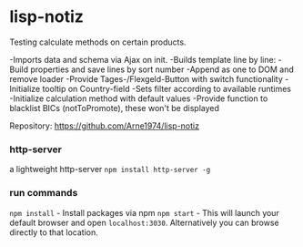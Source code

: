 # lisp-notiz
Testing calculate methods on certain products.

-Imports data and schema via Ajax on init.
-Builds template line by line:
    -Build properties and save lines by sort number
    -Append as one to DOM and remove loader
    -Provide Tages-/Flexgeld-Button with switch functionality
-Initialize tooltip on Country-field
-Sets filter according to available runtimes
-Initialize calculation method with default values
-Provide function to blacklist BICs (notToPromote), these won't be displayed

Repository: https://github.com/Arne1974/lisp-notiz

### http-server
a lightweight http-server
`npm install http-server -g`

### run commands
`npm install` - Install packages via npm
`npm start` - This will launch your default browser and open `localhost:3030`. Alternatively you can browse directly to that location.
